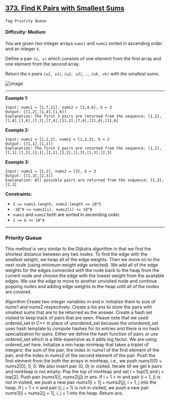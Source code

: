 ## [373. Find K Pairs with Smallest Sums](https://leetcode.com/problems/find-k-pairs-with-smallest-sums/)

```Tag```: ```Priority Queue```

#### Difficulty: Medium

You are given two integer arrays ```nums1``` and ```nums2``` sorted in ascending order and an integer ```k```.

Define a pair ```(u, v)``` which consists of one element from the first array and one element from the second array.

Return _the ```k``` pairs ```(u1, v1)```, ```(u2, v2)```, ..., ```(uk, vk)``` with the smallest sums_.

![image](https://github.com/quananhle/Python/assets/35042430/78eabdd9-7ed7-4dff-9e96-ddf8230c448f)

---

__Example 1:__
```
Input: nums1 = [1,7,11], nums2 = [2,4,6], k = 3
Output: [[1,2],[1,4],[1,6]]
Explanation: The first 3 pairs are returned from the sequence: [1,2],[1,4],[1,6],[7,2],[7,4],[11,2],[7,6],[11,4],[11,6]
```

__Example 2:__
```
Input: nums1 = [1,1,2], nums2 = [1,2,3], k = 2
Output: [[1,1],[1,1]]
Explanation: The first 2 pairs are returned from the sequence: [1,1],[1,1],[1,2],[2,1],[1,2],[2,2],[1,3],[1,3],[2,3]
```

__Example 3:__
```
Input: nums1 = [1,2], nums2 = [3], k = 3
Output: [[1,3],[2,3]]
Explanation: All possible pairs are returned from the sequence: [1,3],[2,3]
```

__Constraints:__

- ```1 <= nums1.length, nums2.length <= 10^5```
- ```-10^9 <= nums1[i], nums2[i] <= 10^9```
- ```nums1``` and ```nums2``` both are sorted in ascending order.
- ```1 <= k <= 10^4```

---

### Priority Queue

This method is very similar to the Dijkstra algorithm in that we find the shortest distance between any two nodes. To find the edge with the smallest weight, we heap all of the edge weights. Then we move on to the next node (using minimum weight edge selected). We add all of the edge weights for the edges connected with the node back to the heap from the current node and choose the edge with the lowest weight from the available edges. We use the edge to move to another unvisited node and continue popping nodes and adding edge weights to the heap until all of the nodes are covered.

Algorithm
Create two integer variables m and n. Initialize them to size of nums1 and nums2 respectively.
Create a list ans to store the pairs with smallest sums that are to be returned as the answer.
Create a hash set visited to keep track of pairs that are seen. Please note that we used ordered_set in C++ in place of unordered_set because the unordered_set uses hash template to compute hashes for its entries and there is no hash specialization for pairs. Either we define the hash function of pairs or use ordered_set which is a little expensive as it adds log factor. We are using ordered_set here.
Initialize a min heap minHeap that takes a triplet of integers: the sum of the pair, the index in nums1 of the first element of the pair, and the index in nums2 of the second element of the pair.
Push the first element from the both the arrays in minHeap, i.e., we push nums1[0] + nums2[0], 0, 0. We also insert pair (0, 0) in visited.
Iterate till we get k pairs and minHeap is not empty:
Pop the top of minHeap and set i = top[1] and j = top[2].
Push pair (nums1[i], nums2[j]) in ans.
If i + 1 < m and pair (i + 1, j) is not in visited, we push a new pair nums1[i + 1] + nums2[j], i + 1, j into the heap.
If j + 1 < n and pair (i, j + 1) is not in visited, we push a new pair nums1[i] + nums2[j + 1], i, j + 1 into the heap.
Return ans.

```Python

```

